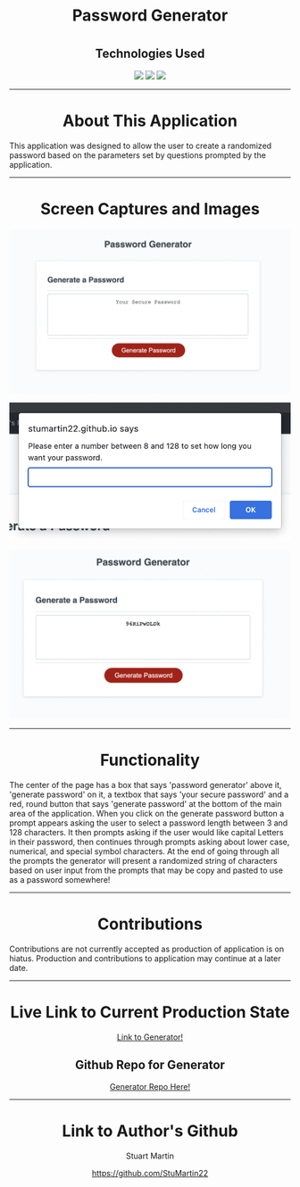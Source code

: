 <h1 align="center">Password Generator</h1>
<h1 align="center"></h1>
<h2 align="center">Technologies Used</h1>
<p align="center">
    <img src="https://img.shields.io/badge/HTML-orange" />
    <img src="https://img.shields.io/badge/CSS-blue" />
    <img src="https://img.shields.io/badge/JavaScript-red"  />
</p>

---

<h1 align="center">About This Application</h1>

This application was designed to allow the user to create a randomized password based on the parameters set by questions prompted by the application.

---

<h1 align="center">Screen Captures and Images</h1>

![Image of PasswordGenerator main page. shows box with words 'password generator' above, 'generate a password' above a textbox that says 'your secure password' and then a big red button that says 'generate password' .]( ./assets/images/Password%20Generator%20main.png "PasswordGeneratorMain")

![Image of PasswordGenerator. Shows prompt asking user to select between 3 and 128 characters. ]( ./assets/images/passwordgenerator%20length%20prompt.png "PasswordGeneratorLengthPrompt")

![Image of Password Generator. The box that appears on the main page but now has a string of randomized characters in the text box area. ]( ./assets/images/Password%20Generator%20randomized.png "Check Out My Work")

---

<h1 align="center">Functionality</h1>

The center of the page has a box that says 'password generator' above it, 'generate password' on it, a textbox that says 'your secure password' and a red, round button that says 'generate password' at the bottom of the main area of the application. When you click on the generate password button a prompt appears asking the user to select a password length between 3 and 128 characters. It then prompts asking if the user would like capital Letters in their password, then continues through prompts asking about lower case, numerical, and special symbol characters. At the end of going through all the prompts the generator will present a randomized string of characters based on user input from the prompts that may be copy and pasted to use as a password somewhere!

---

<h1 align="center">Contributions</h1>

Contributions are not currently accepted as production of application is on hiatus. Production and contributions to application may continue at a later date.

---

<h1 align="center">Live Link to Current Production State</h1>

<p align="center"><a href="https://stumartin22.github.io/passwordgenerator/">Link to Generator!</a></p>

<h2 align="center">Github Repo for Generator</h2>
<p align="center"><a href="https://github.com/StuMartin22/passwordgenerator">Generator Repo Here!</a></p>

---

<h1 align="center">Link to Author's Github</h1>

<p align="center">Stuart Martin</p>
<p align="center"><a href="https://github.com/StuMartin22">https://github.com/StuMartin22</a></p>
